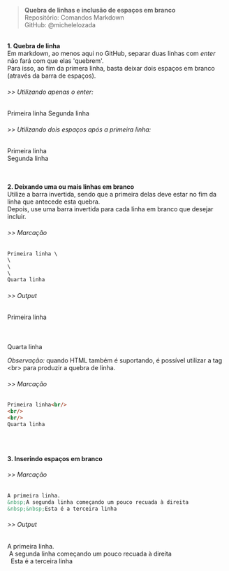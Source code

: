 > **Quebra de linhas e inclusão de espaços em branco**      
> Repositório: Comandos Markdown  
> GitHub: @michelelozada
&nbsp;
     
&nbsp;      
**1. Quebra de linha**  
Em markdown, ao menos aqui no GitHub, separar duas linhas com *enter* não fará com que elas 'quebrem'.   
Para isso, ao fim da primera linha, basta deixar dois espaços em branco (através da barra de espaços).  

###### >> Utilizando apenas o enter: 
Primeira linha
Segunda linha

###### >> Utilizando dois espaços após a primeira linha:
Primeira linha      
Segunda linha  
&nbsp;
     
&nbsp;      
**2. Deixando uma ou mais linhas em branco**   
Utilize a barra invertida, sendo que a primeira delas deve estar no fim da linha que antecede esta quebra.  
Depois, use uma barra invertida para cada linha em branco que desejar incluir.  
###### >> Marcação 
```markdown
Primeira linha \
\
\
\
Quarta linha 
```
###### >> Output 
Primeira linha \
\
\
\
Quarta linha  

*Observação:* quando HTML também é suportando, é possível utilizar a tag <br\> para produzir a quebra de linha.
###### >> Marcação 
```markdown
Primeira linha<br/>
<br/>
<br/>
Quarta linha  
```
&nbsp;
     
&nbsp;      
**3. Inserindo espaços em branco**  
###### >> Marcação 
```markdown
A primeira linha.      
&nbsp;A segunda linha começando um pouco recuada à direita
&nbsp;&nbsp;Esta é a terceira linha
```
###### >> Output 
A primeira linha.      
&nbsp;A segunda linha começando um pouco recuada à direita  
&nbsp;&nbsp;Esta é a terceira linha